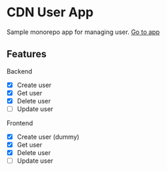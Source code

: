 # CDN User App

Sample monorepo app for managing user. [Go to app](https://user-cdn-app.herokuapp.com/)

##  Features

Backend
- [x] Create user
- [x] Get user
- [x] Delete user
- [ ] Update user

Frontend
- [x] Create user (dummy)
- [x] Get user
- [x] Delete user
- [ ] Update user
